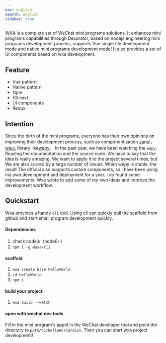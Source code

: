 ```yaml
---
nav: english
search: english
sidebar: true
---
```


WXA is a complete set of WeChat mini programs solutions.  It enhances mini programs capabilities through Decorator, based on nodejs engineering mini programs development process, supports Vue single file development mode and native mini programs development mode! It also provides a set of UI components based on wxa development.

## Feature
- Vue pattern
- Native pattern
- Npm
- ES next
- UI components
- Redux

## Intention
Since the birth of the mini programs, everyone has their own opinions on improving their development process, such as componentization [zanui](https://github.com/youzan/zanui-weapp)，[weui](https://github.com/Tencent/weui-wxss/), library like[wepy](https://github.com/Tencent/wepy)。
In the past year, we have been watching the `wepy`. Reading the documentation and the source code. We have to say that the idea is really amazing. We want to apply it to the project several times, but We are also scared by a large number of issues. When wepy is stable, the result The official also supports custom components, so i have been using my own development and deployment for a year. i do found some improvements. Wxa wrote to add some of my own ideas and improve the development workflow.

## Quickstart
Wxa provides a handy `cli` tool. Using cli can quickly pull the scaffold from github and start small program development quickly.

#### Dependencies
1. check nodejs（node6+）    
2. `npm i -g @wxa/cli` 

#### scaffold
1. `wxa create base helloWorld`
2. `cd helloWorld`
3. `npm i`

#### build your project
1. `wxa build --watch`

#### open with wechat dev tools
Fill in the mini program's appid in the WeChat developer tool and point the directory to `path/to/helloWorld/dist`. Then you can start wxa project development!
